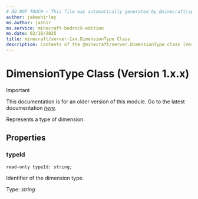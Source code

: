 ```yaml
---
# DO NOT TOUCH — This file was automatically generated by @minecraft/api-docs-generator, to report problems file an issue at https://github.com/Mojang/minecraft-scripting-libraries
author: jakeshirley
ms.author: jashir
ms.service: minecraft-bedrock-edition
ms.date: 02/10/2025
title: minecraft/server-1xx.DimensionType Class
description: Contents of the @minecraft/server.DimensionType class (Version 1.x.x).
---
```

# DimensionType Class (Version 1.x.x)

> [!IMPORTANT]
> This documentation is for an older version of this module. Go to the latest documentation [*here*](../../../scriptapi/minecraft/server/DimensionType.md).

Represents a type of dimension.

## Properties

### **typeId**
`read-only typeId: string;`

Identifier of the dimension type.

Type: *string*
